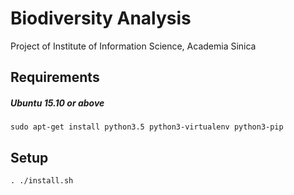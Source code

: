 # Biodiversity Analysis #

Project of Institute of Information Science, Academia Sinica

## Requirements ##

##### Ubuntu 15.10 or above #####
```
sudo apt-get install python3.5 python3-virtualenv python3-pip
```

## Setup ##

```
. ./install.sh
```
